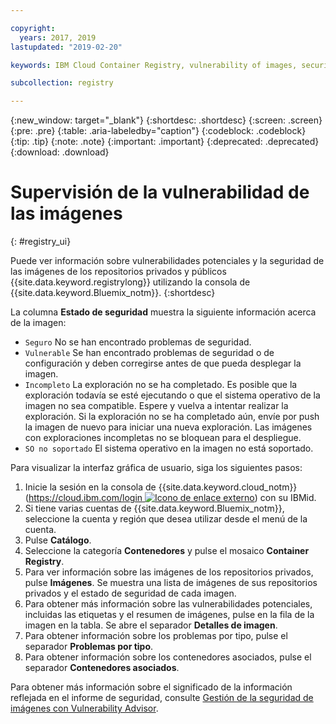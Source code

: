 ```yaml
---

copyright:
  years: 2017, 2019
lastupdated: "2019-02-20"

keywords: IBM Cloud Container Registry, vulnerability of images, security of images, security issues

subcollection: registry

---
```


{:new_window: target="_blank"}
{:shortdesc: .shortdesc}
{:screen: .screen}
{:pre: .pre}
{:table: .aria-labeledby="caption"}
{:codeblock: .codeblock}
{:tip: .tip}
{:note: .note}
{:important: .important}
{:deprecated: .deprecated}
{:download: .download}

# Supervisión de la vulnerabilidad de las imágenes
{: #registry_ui}

Puede ver información sobre vulnerabilidades potenciales y la seguridad de las imágenes de los repositorios privados y públicos {{site.data.keyword.registrylong}} utilizando la consola de {{site.data.keyword.Bluemix_notm}}.
{:shortdesc}

La columna **Estado de seguridad** muestra la siguiente información acerca de la imagen:

- `Seguro` No se han encontrado problemas de seguridad.
- `Vulnerable` Se han encontrado problemas de seguridad o de configuración y deben corregirse antes de que pueda desplegar la imagen.
- `Incompleto` La exploración no se ha completado. Es posible que la exploración todavía se esté ejecutando o que el sistema operativo de la imagen no sea compatible. Espere y vuelva a intentar realizar la exploración. Si la exploración no se ha completado aún, envíe por push la imagen de nuevo para iniciar una nueva exploración. Las imágenes con exploraciones incompletas no se bloquean para el despliegue.
- `SO no soportado` El sistema operativo en la imagen no está soportado.

Para visualizar la interfaz gráfica de usuario, siga los siguientes pasos:

1. Inicie la sesión en la consola de {{site.data.keyword.cloud_notm}} ([https://cloud.ibm.com/login ![Icono de enlace externo](../../icons/launch-glyph.svg "Icono de enlace externo")](https://cloud.ibm.com/login)) con su IBMid.
2. Si tiene varias cuentas de {{site.data.keyword.Bluemix_notm}}, seleccione la cuenta y región que desea utilizar desde el menú de la cuenta.
3. Pulse **Catálogo**.
4. Seleccione la categoría **Contenedores** y pulse el mosaico **Container Registry**.
5. Para ver información sobre las imágenes de los repositorios privados, pulse **Imágenes**. Se muestra una lista de imágenes de sus repositorios privados y el estado de seguridad de cada imagen.
6. Para obtener más información sobre las vulnerabilidades potenciales, incluidas las etiquetas y el resumen de imágenes, pulse en la fila de la imagen en la tabla. Se abre el separador **Detalles de imagen**.
7. Para obtener información sobre los problemas por tipo, pulse el separador **Problemas por tipo**.
8. Para obtener información sobre los contenedores asociados, pulse el separador **Contenedores asociados**.

Para obtener más información sobre el significado de la información reflejada en el informe de seguridad,
consulte [Gestión de la seguridad de imágenes con Vulnerability Advisor](/docs/services/va/va_index.html).
